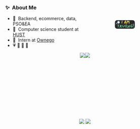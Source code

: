 <div style="display: flex; align-items: center; justify-content: space-between;">
  <div style="flex: 1; text-align: left;">
    <h3>✨&nbsp; About Me</h3>
    <ul>
      <li>🔭 &nbsp;Backend, ecommerce, data, PSO&EA</li>
      <li>🏫 &nbsp;Computer science student at <a href="https://hust.edu.vn">HUST</a></li>
      <li>💼 &nbsp;Intern at <a href="https://ownego.com">Ownego</a></li>
      <li>💗 🌻 🏃 🎨</li>
    </ul>
  </div>
  <div style="flex: 1; text-align: center;">
    <a href="https://about.me/vtzy">
      <img width="25%" alt="Hello, I'm Truong!" src="./images/2024-11-14_23-04.png" style="border-radius: 7px;" />
    </a>
  </div>
</div>

<div style="display: flex; justify-content: center;">
  <img src="https://github-readme-stats.vercel.app/api?username=VTsuyyy&theme=tokyonight&show_icons=true" height="195" />
  <img src="https://github-readme-stats.vercel.app/api/top-langs/?username=VTsuyyy&theme=tokyonight&layout=compact" height="195" />
</div>
<p align="center">
  <img src="https://github-readme-streak-stats.herokuapp.com/?user=VTsuyyy&theme=tokyonight"/>
  <img src="https://github-readme-quotes-bay.vercel.app/quote?theme=dracula"/>
</p>
